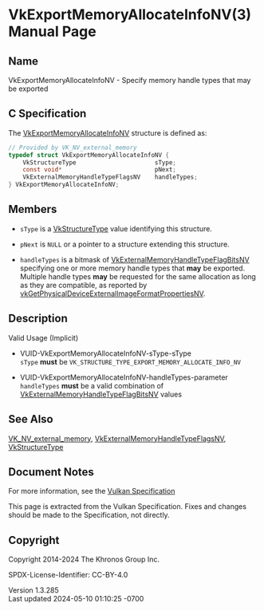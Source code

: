 # VkExportMemoryAllocateInfoNV(3) Manual Page

## Name

VkExportMemoryAllocateInfoNV - Specify memory handle types that may be
exported



## <a href="#_c_specification" class="anchor"></a>C Specification

The [VkExportMemoryAllocateInfoNV](https://registry.khronos.org/vulkan/specs/1.3-extensions/man/html/VkExportMemoryAllocateInfoNV.html)
structure is defined as:

``` c
// Provided by VK_NV_external_memory
typedef struct VkExportMemoryAllocateInfoNV {
    VkStructureType                      sType;
    const void*                          pNext;
    VkExternalMemoryHandleTypeFlagsNV    handleTypes;
} VkExportMemoryAllocateInfoNV;
```

## <a href="#_members" class="anchor"></a>Members

- `sType` is a [VkStructureType](https://registry.khronos.org/vulkan/specs/1.3-extensions/man/html/VkStructureType.html) value identifying
  this structure.

- `pNext` is `NULL` or a pointer to a structure extending this
  structure.

- `handleTypes` is a bitmask of
  [VkExternalMemoryHandleTypeFlagBitsNV](https://registry.khronos.org/vulkan/specs/1.3-extensions/man/html/VkExternalMemoryHandleTypeFlagBitsNV.html)
  specifying one or more memory handle types that **may** be exported.
  Multiple handle types **may** be requested for the same allocation as
  long as they are compatible, as reported by
  [vkGetPhysicalDeviceExternalImageFormatPropertiesNV](https://registry.khronos.org/vulkan/specs/1.3-extensions/man/html/vkGetPhysicalDeviceExternalImageFormatPropertiesNV.html).

## <a href="#_description" class="anchor"></a>Description

Valid Usage (Implicit)

- <a href="#VUID-VkExportMemoryAllocateInfoNV-sType-sType"
  id="VUID-VkExportMemoryAllocateInfoNV-sType-sType"></a>
  VUID-VkExportMemoryAllocateInfoNV-sType-sType  
  `sType` **must** be `VK_STRUCTURE_TYPE_EXPORT_MEMORY_ALLOCATE_INFO_NV`

- <a href="#VUID-VkExportMemoryAllocateInfoNV-handleTypes-parameter"
  id="VUID-VkExportMemoryAllocateInfoNV-handleTypes-parameter"></a>
  VUID-VkExportMemoryAllocateInfoNV-handleTypes-parameter  
  `handleTypes` **must** be a valid combination of
  [VkExternalMemoryHandleTypeFlagBitsNV](https://registry.khronos.org/vulkan/specs/1.3-extensions/man/html/VkExternalMemoryHandleTypeFlagBitsNV.html)
  values

## <a href="#_see_also" class="anchor"></a>See Also

[VK_NV_external_memory](https://registry.khronos.org/vulkan/specs/1.3-extensions/man/html/VK_NV_external_memory.html),
[VkExternalMemoryHandleTypeFlagsNV](https://registry.khronos.org/vulkan/specs/1.3-extensions/man/html/VkExternalMemoryHandleTypeFlagsNV.html),
[VkStructureType](https://registry.khronos.org/vulkan/specs/1.3-extensions/man/html/VkStructureType.html)

## <a href="#_document_notes" class="anchor"></a>Document Notes

For more information, see the <a
href="https://registry.khronos.org/vulkan/specs/1.3-extensions/html/vkspec.html#VkExportMemoryAllocateInfoNV"
target="_blank" rel="noopener">Vulkan Specification</a>

This page is extracted from the Vulkan Specification. Fixes and changes
should be made to the Specification, not directly.

## <a href="#_copyright" class="anchor"></a>Copyright

Copyright 2014-2024 The Khronos Group Inc.

SPDX-License-Identifier: CC-BY-4.0

Version 1.3.285  
Last updated 2024-05-10 01:10:25 -0700
